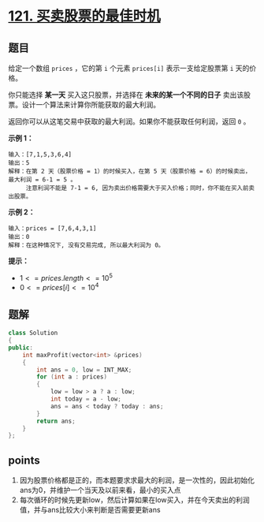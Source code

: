 # [121. 买卖股票的最佳时机](https://leetcode.cn/problems/best-time-to-buy-and-sell-stock/)



## 题目

给定一个数组 `prices` ，它的第 `i` 个元素 `prices[i]` 表示一支给定股票第 `i` 天的价格。

你只能选择 **某一天** 买入这只股票，并选择在 **未来的某一个不同的日子** 卖出该股票。设计一个算法来计算你所能获取的最大利润。

返回你可以从这笔交易中获取的最大利润。如果你不能获取任何利润，返回 `0` 。

 

**示例 1：**

```
输入：[7,1,5,3,6,4]
输出：5
解释：在第 2 天（股票价格 = 1）的时候买入，在第 5 天（股票价格 = 6）的时候卖出，最大利润 = 6-1 = 5 。
     注意利润不能是 7-1 = 6, 因为卖出价格需要大于买入价格；同时，你不能在买入前卖出股票。
```

**示例 2：**

```
输入：prices = [7,6,4,3,1]
输出：0
解释：在这种情况下, 没有交易完成, 所以最大利润为 0。
```

 

**提示：**

- $1 <= prices.length <= 10^5$
- $0 <= prices[i] <= 10^4$



## 题解

```cpp
class Solution
{
public:
    int maxProfit(vector<int> &prices)
    {
        int ans = 0, low = INT_MAX;
        for (int a : prices)
        {
            low = low > a ? a : low;
            int today = a - low;
            ans = ans < today ? today : ans;
        }
        return ans;
    }
};
```



## points

1. 因为股票价格都是正的，而本题要求求最大的利润，是一次性的，因此初始化ans为0，并维护一个当天及以前来看，最小的买入点
2. 每次循环的时候先更新low，然后计算如果在low买入，并在今天卖出的利润值，并与ans比较大小来判断是否需要更新ans